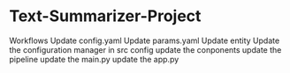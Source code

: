 # Text-Summarizer-Project

Workflows
Update config.yaml
Update params.yaml
Update entity
Update the configuration manager in src config
update the conponents
update the pipeline
update the main.py
update the app.py
